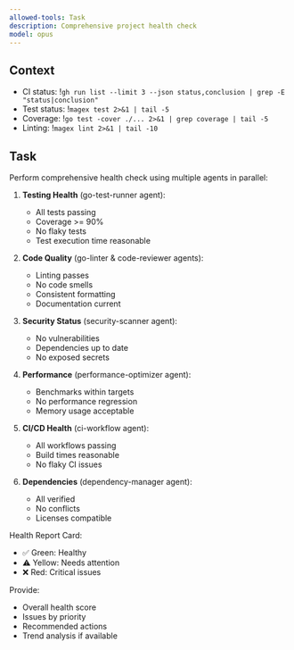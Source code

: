 ```yaml
---
allowed-tools: Task
description: Comprehensive project health check
model: opus
---
```


## Context
- CI status: !`gh run list --limit 3 --json status,conclusion | grep -E "status|conclusion"`
- Test status: !`magex test 2>&1 | tail -5`
- Coverage: !`go test -cover ./... 2>&1 | grep coverage | tail -5`
- Linting: !`magex lint 2>&1 | tail -10`

## Task

Perform comprehensive health check using multiple agents in parallel:

1. **Testing Health** (go-test-runner agent):
   - All tests passing
   - Coverage >= 90%
   - No flaky tests
   - Test execution time reasonable

2. **Code Quality** (go-linter & code-reviewer agents):
   - Linting passes
   - No code smells
   - Consistent formatting
   - Documentation current

3. **Security Status** (security-scanner agent):
   - No vulnerabilities
   - Dependencies up to date
   - No exposed secrets

4. **Performance** (performance-optimizer agent):
   - Benchmarks within targets
   - No performance regression
   - Memory usage acceptable

5. **CI/CD Health** (ci-workflow agent):
   - All workflows passing
   - Build times reasonable
   - No flaky CI issues

6. **Dependencies** (dependency-manager agent):
   - All verified
   - No conflicts
   - Licenses compatible

Health Report Card:
- ✅ Green: Healthy
- ⚠️ Yellow: Needs attention
- ❌ Red: Critical issues

Provide:
- Overall health score
- Issues by priority
- Recommended actions
- Trend analysis if available
